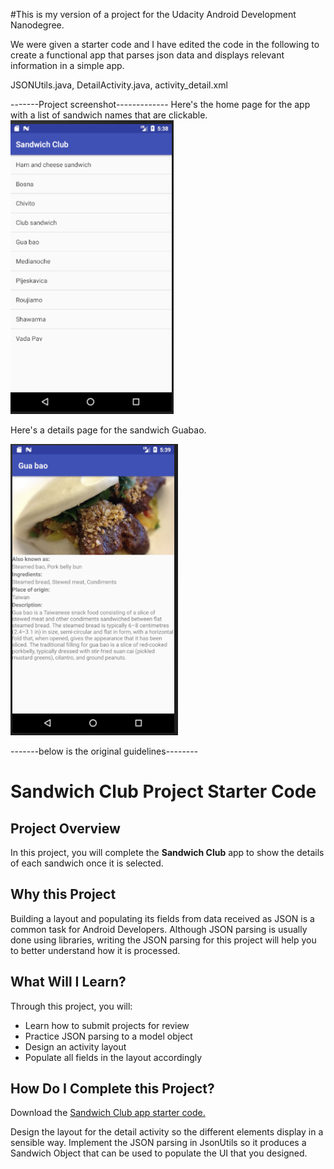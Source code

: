 

#This is my version of a project for the Udacity Android Development Nanodegree. 

We were given a starter code and I have edited the code in the following to create a functional app that parses json data and displays relevant information in a simple app.

JSONUtils.java, DetailActivity.java, activity_detail.xml

-------Project screenshot-------------
Here's the home page for the app with a list of sandwich names that are clickable.
![main page with a list of sandwich names](https://github.com/citrusapple/sandwich-club-starter-code/blob/master/sandwich_app_screenshot.PNG)

Here's a details page for the sandwich Guabao.

![details page for sandwich guabao with autopopulated info](https://github.com/citrusapple/sandwich-club-starter-code/blob/master/sandwich_app_screenshot2.PNG)


-------below is the original guidelines--------
# Sandwich Club Project Starter Code

## Project Overview
In this project, you will complete the **Sandwich Club** app to
show the details of each sandwich once it is selected.

## Why this Project

Building a layout and populating its fields from data received as JSON
is a common task for Android Developers. Although JSON parsing is usually
done using libraries, writing the JSON parsing for  this project will
help you to better understand how it is processed.

## What Will I Learn?
Through this project, you will:
- Learn how to submit projects for review
- Practice JSON parsing to a model object
- Design an activity layout
- Populate all fields in the layout accordingly

## How Do I Complete this Project?
Download the [Sandwich Club app starter code.](https://github.com/udacity/sandwich-club-starter-code)

Design the layout for the detail activity so the different elements
display in a sensible way. Implement the JSON parsing in JsonUtils so it
produces a Sandwich Object that can be used to populate the UI that you designed.
